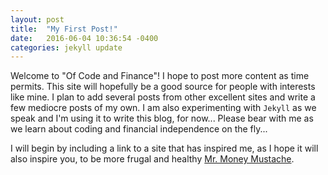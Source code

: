 ```yaml
---
layout: post
title:  "My First Post!"
date:   2016-06-04 10:36:54 -0400
categories: jekyll update
---
```

Welcome to "Of Code and Finance"! I hope to post more content as time permits. This site will hopefully be a good source for people with interests like mine. I plan to add several posts from other excellent sites and write a few mediocre posts of my own. I am also experimenting with `Jekyll` as we speak and I'm using it to write this blog, for now... Please bear with me as we learn about coding and financial independence on the fly...

I will begin by including a link to a site that has inspired me, as I hope it will also inspire you, to be more frugal and healthy [Mr. Money Mustache][mustache-home].

[mustache-home]: http://mrmoneymustache.com
